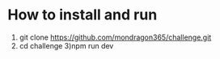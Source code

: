 # How to install and run 

1) git clone https://github.com/mondragon365/challenge.git
2) cd challenge
3)npm run dev 